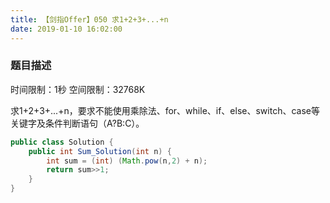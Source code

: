 ```yaml
---
title: 【剑指Offer】050 求1+2+3+...+n
date: 2019-01-10 16:02:00
---
```


### 题目描述

时间限制：1秒 空间限制：32768K

求1+2+3+...+n，要求不能使用乘除法、for、while、if、else、switch、case等关键字及条件判断语句（A?B:C）。


```java
public class Solution {
    public int Sum_Solution(int n) {
        int sum = (int) (Math.pow(n,2) + n);
        return sum>>1;
    }
}
```

